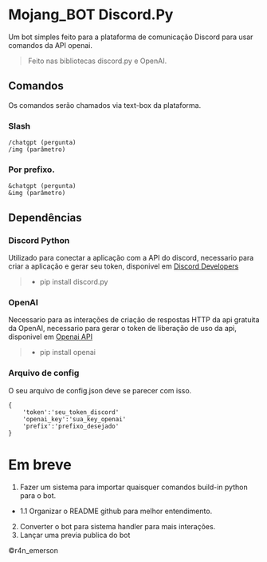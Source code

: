 # Mojang_BOT Discord.Py

Um bot simples feito para a plataforma de comunicação Discord para usar comandos da API openai.
>Feito nas bibliotecas discord.py e OpenAI.

## Comandos
Os comandos serão chamados via text-box da plataforma.

### Slash
```
/chatgpt (pergunta)
/img (parâmetro)
```

### Por prefixo.
```
&chatgpt (pergunta)
&img (parâmetro)
```
## Dependências
### Discord Python
Utilizado para conectar a aplicação com a API do discord, necessario para criar a aplicação e gerar seu token, disponivel em [Discord Developers](https://discord.com/developers)

> - pip install discord.py

### OpenAI
Necessario para as interações de criação de respostas HTTP da api gratuita da OpenAI, necessario para gerar o token de liberação de uso da api, disponivel em [Openai API](https://openai.com/blog/openai-api)

> - pip install openai

### Arquivo de config
O seu arquivo de config.json deve se parecer com isso.

```
{
    'token':'seu_token_discord'
    'openai_key':'sua_key_openai'
    'prefix':'prefixo_desejado'
}
```

# Em breve
1. Fazer um sistema para importar quaisquer comandos build-in python para o bot.
  - 1.1 Organizar o README github para melhor entendimento.
2. Converter o bot para sistema handler para mais interações.
3. Lançar uma previa publica do bot

©r4n_emerson

